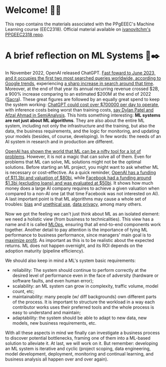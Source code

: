# Welcome! 👋👋

This repo contains the materials associated with the PPgEEEC's Machine Learning course (EEC2318). Official material available on [ivanovitchm's PPGEEC2318 repo](https://github.com/ivanovitchm/PPGEEC2318).

# A brief reflection on ML Systems 🤖✒️

In November 2022, OpenAI released ChatGPT. [Fast foward to June 2023, and it occupies the first two most searched queries worldwide, according to Google trends](https://trends.google.com/trends/explore?date=2022-11-29%202023-07-01&hl=en), experiencing [a sharp increase in search around that time](https://trends.google.com/trends/explore?date=2022-11-29%202024-03-18&q=%2Fg%2F11khcfz0y2&hl=en-US). Moreover, at the end of that year its annual recurring revenue crossed $2B, a 900% increase comparing to an estimated $200M at the end of 2022 ([Sacra](https://sacra.com/c/openai/)). These great figures are followed by an equally great spend to keep the system working: [ChatGPT could cost over $700000 per day to operate](https://www.businessinsider.com/how-much-chatgpt-costs-openai-to-run-estimate-report-2023-4#post-headline), with inference costs being worst than training costs, [say Dylan Patel and Afzal Ahmad in SemiAnalysis](https://www.semianalysis.com/p/the-inference-cost-of-search-disruption). This hints something interesting: **ML systems are not just about ML algorithms**. They are also about the entire ML system, including not only the infrastructure and the training, but also the data, the business requirements, and the logic for monitoring, and updating your models (besides, of course, developing). In few words: the needs of an AI system in research and in production are different.

[OpenAI has shown the world that ML can be a nifty tool for a lot of problems](https://hbr.org/2022/12/chatgpt-is-a-tipping-point-for-ai). However, it is not a magic that can solve all of them. Even for problems that ML can solve, ML solutions might not be the optimal solutions. Before starting an ML project, you might want to ask whether ML is necessary or cost-effective. As a quick reminder, [OpenAI has a funding of $11.3bi and valuation of $80bi](https://tracxn.com/d/companies/openai/__kElhSG7uVGeFk1i71Co9-nwFtmtyMVT7f-YHMn4TFBg), while [Facebook had a funding around $1.3bi (excluding loans) and was evaluated at $50bi](https://fortune.com/2011/01/11/timeline-where-facebook-got-its-funding/). It shows how much money does a large AI company requires to achieve a given valuation when compared to a non-AI one (at that time Facebook was not interested on AI). A last important point is that ML algorithms may cause a whole set of troubles: [bias](https://www.forbes.com/sites/forbesbusinesscouncil/2023/08/14/can-ai-be-as-unethical-and-biased-as-humans/?sh=2dce8d0c6878) and [unethical use](https://www.vox.com/2020/6/8/21284005/urgent-threat-deepfakes-politics-porn-kristen-bell), [data privacy](https://www.reuters.com/legal/legalindustry/privacy-paradox-with-ai-2023-10-31/), among many others. 

Now we got the feeling we can't just think about ML as an isolated element: we need a holistic view (from business to technicalities). This view has a name and it is called [MLOps](https://ml-ops.org/), ensuring that all end-to-end components work together. Another detail to pay attention is the importance of tying ML performance to business performance, since managers' main goal is to [maximize profit](https://www.nytimes.com/1970/09/13/archives/a-friedman-doctrine-the-social-responsibility-of-business-is-to.html). As important as this is to be realistic about the expected returns. ML does not happen overnight, and its ROI depends on the adoption maturity (pipeline efficiency).

We should also keep in mind a ML's system basic requirements:
- reliability: The system should continue to perform correctly at the desired level of performance even in the face of adversity (hardware or software faults, and even human error);
- scalability: an ML system can grow in complexity, traffic volume, model count, etc;
- maintainability: many people (w/ diff backgrounds) own different parts of the process. It is important to structure the workload in a way each contributor works uses their preferred tools and the whole process is easy to understand and maintain;
- adaptability: the system should be able to adapt to new data, new models, new business requirements, etc.

With all these aspects in mind we finally can investigate a business process to discover potential bottlenecks, framing one of them into a ML-based solution to alleviate it. At last, we will work on it. But remember: developing an ML system is iterative and cyclic (project scoping, data engineering, model development, deployment, monitoring and continual learning, and business analysis all happen over and over again).